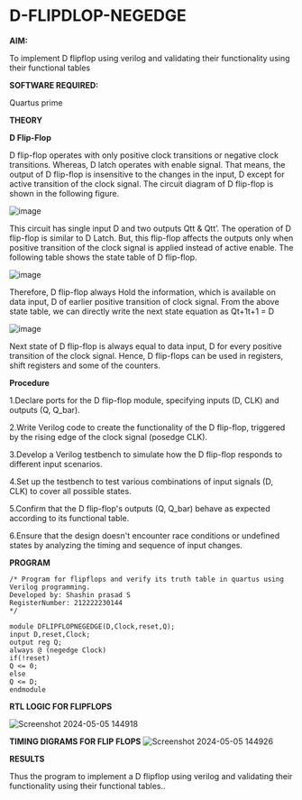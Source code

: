 # D-FLIPDLOP-NEGEDGE

**AIM:**

To implement  D flipflop using verilog and validating their functionality using their functional tables

**SOFTWARE REQUIRED:**

Quartus prime

**THEORY**

**D Flip-Flop**

D flip-flop operates with only positive clock transitions or negative clock transitions. Whereas, D latch operates with enable signal. That means, the output of D flip-flop is insensitive to the changes in the input, D except for active transition of the clock signal. The circuit diagram of D flip-flop is shown in the following figure.

![image](https://github.com/naavaneetha/D-FLIPDLOP-NEGEDGE/assets/154305477/48c81fe8-bc3f-40e7-95e2-519fc155ad51)

This circuit has single input D and two outputs Qtt & Qtt’. The operation of D flip-flop is similar to D Latch. But, this flip-flop affects the outputs only when positive transition of the clock signal is applied instead of active enable. The following table shows the state table of D flip-flop.

![image](https://github.com/naavaneetha/D-FLIPDLOP-NEGEDGE/assets/154305477/e5f3fda7-68ec-4a3a-a0a4-cf6f9cc4ab55)

Therefore, D flip-flop always Hold the information, which is available on data input, D of earlier positive transition of clock signal. From the above state table, we can directly write the next state equation as Qt+1t+1 = D

![image](https://github.com/naavaneetha/D-FLIPDLOP-NEGEDGE/assets/154305477/8592c0d8-2917-4142-91b9-d6c30dd891d2)

Next state of D flip-flop is always equal to data input, D for every positive transition of the clock signal. Hence, D flip-flops can be used in registers, shift registers and some of the counters.

**Procedure**

1.Declare ports for the D flip-flop module, specifying inputs (D, CLK) and outputs (Q, Q_bar).

2.Write Verilog code to create the functionality of the D flip-flop, triggered by the rising edge of the clock signal (posedge CLK).

3.Develop a Verilog testbench to simulate how the D flip-flop responds to different input scenarios.

4.Set up the testbench to test various combinations of input signals (D, CLK) to cover all possible states.

5.Confirm that the D flip-flop's outputs (Q, Q_bar) behave as expected according to its functional table.

6.Ensure that the design doesn't encounter race conditions or undefined states by analyzing the timing and sequence of input changes.

**PROGRAM**
```
/* Program for flipflops and verify its truth table in quartus using Verilog programming.
Developed by: Shashin prasad S
RegisterNumber: 212222230144
*/

module DFLIPFLOPNEGEDGE(D,Clock,reset,Q);
input D,reset,Clock;
output reg Q;
always @ (negedge Clock)
if(!reset)
Q <= 0;
else
Q <= D;
endmodule
```
**RTL LOGIC FOR FLIPFLOPS**

![Screenshot 2024-05-05 144918](https://github.com/Aadithya2201/D-FLIPDLOP-NEGEDGE/assets/145917810/5ef6193e-2944-4154-a74c-ac47e86efbbf)

**TIMING DIGRAMS FOR FLIP FLOPS**
![Screenshot 2024-05-05 144926](https://github.com/Aadithya2201/D-FLIPDLOP-NEGEDGE/assets/145917810/036c6f4a-709f-417a-a63a-5a179c2145a7)


**RESULTS**

Thus the program to implement a D flipflop using verilog and validating their functionality using their functional tables..
